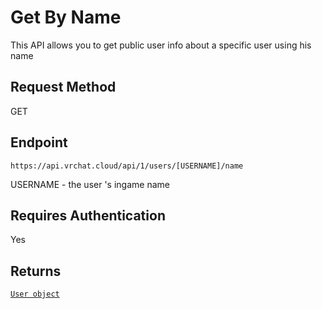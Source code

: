# Get By Name

This API allows you to get public user info about a specific user using his name

## Request Method
GET

## Endpoint
    https://api.vrchat.cloud/api/1/users/[USERNAME]/name

USERNAME - the user 's ingame name

## Requires Authentication
Yes


## Returns

[`User object`](API%20Objects/User.md)
